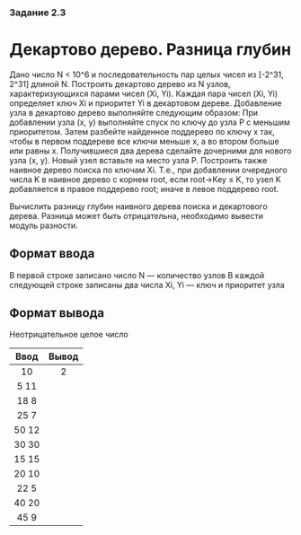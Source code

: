 ### Задание 2.3
# Декартово дерево. Разница глубин

Дано число N < 10^6 и последовательность пар целых чисел из [-2^31, 2^31] длиной N.
Построить декартово дерево из N узлов, характеризующихся парами чисел (Xi, Yi). Каждая пара чисел (Xi, Yi) определяет ключ Xi и приоритет Yi в декартовом дереве.
Добавление узла в декартово дерево выполняйте следующим образом: При добавлении узла (x, y) выполняйте спуск по ключу до узла P с меньшим приоритетом. Затем разбейте найденное поддерево по ключу x так, чтобы в первом поддереве все ключи меньше x, а во втором больше или равны x. Получившиеся два дерева сделайте дочерними для нового узла (x, y). Новый узел вставьте на место узла P.
Построить также наивное дерево поиска по ключам Xi.
Т.е., при добавлении очередного числа K в наивное дерево с корнем root, если root→Key ≤ K, то узел K добавляется в правое поддерево root; иначе в левое поддерево root.

Вычислить разницу глубин наивного дерева поиска и декартового дерева. Разница может быть отрицательна, необходимо вывести модуль разности.

## Формат ввода
В первой строке записано число N — количество узлов
В каждой следующей строке записаны два числа Xi, Yi — ключ и приоритет узла

## Формат вывода
Неотрицательное целое число

| Ввод  | Вывод |
| :---: | :-:   |
| 10    |   2   |
| 5 11  |       |
| 18 8  |       |
| 25 7  |       |
| 50 12 |       |
| 30 30 |       |
| 15 15 |       |
| 20 10 |       |
| 22 5  |       |
| 40 20 |       |
| 45 9  |       |












